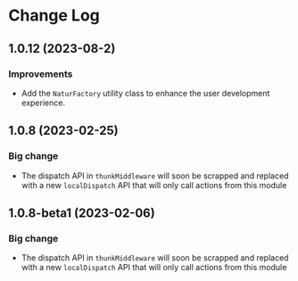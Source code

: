 # Change Log



## 1.0.12 (2023-08-2)

### Improvements


- Add the `NaturFactory` utility class to enhance the user development experience.


## 1.0.8 (2023-02-25)

### Big change

- The dispatch API in `thunkMiddleware` will soon be scrapped and replaced with a new `localDispatch` API that will only call actions from this module


## 1.0.8-beta1 (2023-02-06)

### Big change

- The dispatch API in `thunkMiddleware` will soon be scrapped and replaced with a new `localDispatch` API that will only call actions from this module
